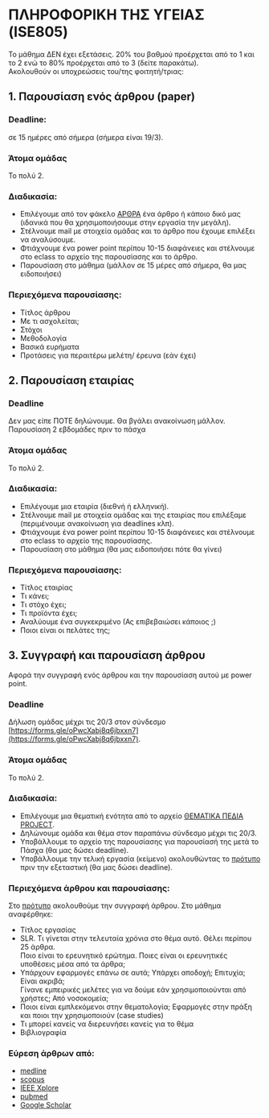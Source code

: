 # ΠΛΗΡΟΦΟΡΙΚΗ ΤΗΣ ΥΓΕΙΑΣ (ISE805)

Το μάθημα ΔΕΝ έχει εξετάσεις. 20% του βαθμού προέρχεται από το 1 και το 2 ενώ το 80% προέρχεται από το 3 (δείτε παρακάτω).   
Ακολουθούν οι υποχρεώσεις του/της φοιτητή/τριας:   

## 1. Παρουσίαση ενός άρθρου (paper)

### Deadline: 
σε 15 ημέρες από σήμερα (σήμερα είναι 19/3).  

### Άτομα ομάδας
Το πολύ 2.

### Διαδικασία: 
- Επιλέγουμε από τον φάκελο [ΑΡΘΡΑ](https://openeclass.uom.gr/modules/document/index.php?course=DAI240&openDir=/65f2e3b4czC4) ένα άρθρο ή κάποιο δικό μας (ιδανικά που θα χρησιμοποιήσουμε στην εργασία την μεγάλη).   
- Στέλνουμε mail με στοιχεία ομάδας και το άρθρο που έχουμε επιλέξει να αναλύσουμε.   
- Φτιάχνουμε ένα power point περίπου 10-15 διαφάνειες και στέλνουμε στο eclass το αρχείο της παρουσίασης και το άρθρο.  
- Παρουσίαση στο μάθημα (μάλλον σε 15 μέρες από σήμερα, θα μας ειδοποιήσει)   

### Περιεχόμενα παρουσίασης:
- Τίτλος άρθρου   
- Με τι ασχολείται;   
- Στόχοι   
- Μεθοδολογία   
- Βασικά ευρήματα   
- Προτάσεις για περαιτέρω μελέτη/ έρευνα (εάν έχει)   


## 2. Παρουσίαση εταιρίας 

### Deadline
Δεν μας είπε ΠΟΤΕ δηλώνουμε. Θα βγάλει ανακοίνωση μάλλον. Παρουσίαση 2 εβδομάδες πριν το πάσχα   

### Άτομα ομάδας
Το πολύ 2.

### Διαδικασία: 
- Επιλέγουμε μια εταιρία (διεθνή ή ελληνική).   
- Στέλνουμε mail με στοιχεία ομάδας και της εταιρίας που επιλέξαμε (περιμένουμε ανακοίνωση για deadlines κλπ).   
- Φτιάχνουμε ένα power point περίπου 10-15 διαφάνειες και στέλνουμε στο eclass το αρχείο της παρουσίασης.  
- Παρουσίαση στο μάθημα (θα μας ειδοποιήσει πότε θα γίνει)   

### Περιεχόμενα παρουσίασης:
- Τίτλος εταιρίας   
- Τι κάνει;   
- Τι στόχο έχει;   
- Τι προϊόντα έχει;   
- Αναλύουμε ένα συγκεκριμένο (Ας επιβεβαιώσει κάποιος ;)   
- Ποιοι είναι οι πελάτες της;   


## 3. Συγγραφή και παρουσίαση άρθρου

Αφορά την συγγραφή ενός άρθρου και την παρουσίαση αυτού με power point.

### Deadline
Δήλωση ομάδας μέχρι τις 20/3 στον σύνδεσμο [https://forms.gle/oPwcXabj8q6jbxxn7](https://forms.gle/oPwcXabj8q6jbxxn7).   

### Άτομα ομάδας
Το πολύ 2.

### Διαδικασία: 
- Επιλέγουμε μια θεματική ενότητα από το αρχείο [ΘΕΜΑΤΙΚΑ ΠΕΔΙΑ PROJECT](https://openeclass.uom.gr/modules/document/file.php/DAI240/%CE%95%CE%A1%CE%93%CE%91%CE%A3%CE%99%CE%95%CE%A3%20PROJECT/%CE%98%CE%95%CE%9C%CE%91%CE%A4%CE%99%CE%9A%CE%91%20%CE%A0%CE%95%CE%94%CE%99%CE%91%20PROJECT.docx).   
- Δηλώνουμε ομάδα και θέμα στον παραπάνω σύνδεσμο μέχρι τις 20/3.   
- Υποβάλλουμε το αρχείο της παρουσίασης για παρουσίασή της μετά το Πάσχα (θα μας δώσει deadline).  
- Υποβάλλουμε την τελική εργασία (κείμενο) ακολουθώντας το [πρότυπο](https://openeclass.uom.gr/modules/document/file.php/DAI240/%CE%95%CE%A1%CE%93%CE%91%CE%A3%CE%99%CE%95%CE%A3%20PROJECT/ypodeigma%20biblergasias.pdf) πριν την εξεταστική (θα μας δώσει deadline).   

### Περιεχόμενα άρθρου και παρουσίασης:

Στο [πρότυπο](https://openeclass.uom.gr/modules/document/file.php/DAI240/%CE%95%CE%A1%CE%93%CE%91%CE%A3%CE%99%CE%95%CE%A3%20PROJECT/ypodeigma%20biblergasias.pdf) ακολουθούμε την συγγραφή άρθρου. Στο μάθημα αναφέρθηκε:  
- Τίτλος εργασίας   
- SLR. Τι γίνεται στην τελευταία χρόνια στο θέμα αυτό. Θέλει περίπου 25 άρθρα.   
Ποιο είναι το ερευνητικό ερώτημα. Ποιες είναι οι ερευνητικές υποθέσεις μέσα από τα άρθρα;  
- Υπάρχουν εφαρμογές επάνω σε αυτά; Υπάρχει αποδοχή; Επιτυχία; Είναι ακριβά;   
Γίνανε εμπειρικές μελέτες για να δούμε εάν χρησιμοποιούνται από χρήστες; Από νοσοκομεία;
- Ποιοι είναι εμπλεκόμενοι στην θεματολογία; Εφαρμογές στην πράξη και ποιοι την χρησιμοποιούν (case studies)    
- Τι μπορεί κανείς να διερευνήσει κανείς για το θέμα   
- Βιβλιογραφία   

### Εύρεση άρθρων από:

- [medline](https://www.nlm.nih.gov/medline/medline_overview.html)   
- [scopus](https://www.nlm.nih.gov/medline/medline_home.html)   
- [IEEE Xplore](https://ieeexplore.ieee.org/Xplore/home.jsp)   
- [pubmed](https://pubmed.ncbi.nlm.nih.gov/)   
- [Google Scholar](https://scholar.google.com/)   
